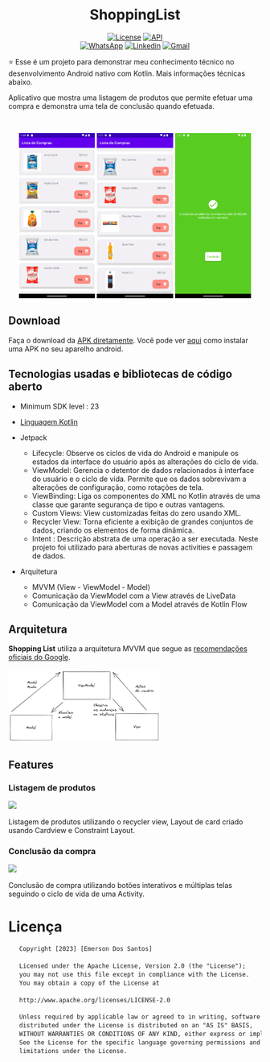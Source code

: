 <h1 align="center">ShoppingList</h1>

<p align="center">
  <a href="https://opensource.org/licenses/Apache-2.0"><img alt="License" src="https://img.shields.io/badge/License-Apache%202.0-blue.svg"/></a>
  <a href="https://android-arsenal.com/api?level=23"><img src="https://img.shields.io/badge/API-23%2B-brightgreen.svg?style=flat" border="0" alt="API"></a>
  <br>
  <a href="https://wa.me/+5571991154541"><img alt="WhatsApp" src="https://img.shields.io/badge/WhatsApp-25D366?style=for-the-badge&logo=whatsapp&logoColor=white"/></a>
  <a href="https://www.linkedin.com/in/emerson-dos-santos-silva-398319206/"><img alt="Linkedin" src="https://img.shields.io/badge/LinkedIn-0077B5?style=for-the-badge&logo=linkedin&logoColor=white"/></a>
  <a href="mailto:emersonsantos1921@gmail.com"><img alt="Gmail" src="https://img.shields.io/badge/Gmail-D14836?style=for-the-badge&logo=gmail&logoColor=white"/></a>
</p>

<p align="center">  

⭐ Esse é um projeto para demonstrar meu conhecimento técnico no desenvolvimento Android nativo com Kotlin. Mais informações técnicas abaixo.

Aplicativo que mostra uma listagem de produtos que permite efetuar uma compra e demonstra uma tela de conclusão quando efetuada.

</p>

</br>

<p float="left" align="center">
<img alt="screenshot" width="30%" src="screenshoots/screenshot_1.png"/>
<img alt="screenshot" width="30%" src="screenshoots/screenshot_2.png"/>
<img alt="screenshot" width="30%" src="screenshoots/screenshot_3.png"/>
</p>

## Download

Faça o download da <a href="apk/app-debug.apk?raw=true">APK diretamente</a>. Você pode ver <a href="https://www.google.com/search?q=como+instalar+um+apk+no+android">aqui</a> como instalar uma APK no seu aparelho android.

## Tecnologias usadas e bibliotecas de código aberto

- Minimum SDK level : 23
- [Linguagem Kotlin](https://kotlinlang.org/)

- Jetpack 
  - Lifecycle: Observe os ciclos de vida do Android e manipule os estados da interface do usuário após as alterações do ciclo de vida.
  - ViewModel: Gerencia o detentor de dados relacionados à interface do usuário e o ciclo de vida. Permite que os dados sobrevivam a alterações de configuração, como rotações de tela.
  - ViewBinding: Liga os componentes do XML no Kotlin através de uma classe que garante segurança de tipo e outras vantagens.
  - Custom Views: View customizadas feitas do zero usando XML.
  - Recycler View: Torna eficiente a exibição de grandes conjuntos de dados, criando os elementos de forma dinâmica.
  - Intent : Descrição abstrata  de uma operação a ser executada. Neste projeto foi utilizado para aberturas de novas activities e passagem de dados.

- Arquitetura
  - MVVM (View - ViewModel - Model)
  - Comunicação da ViewModel com a View através de LiveData
  - Comunicação da ViewModel com a Model através de Kotlin Flow

## Arquitetura

**Shopping List** utiliza a arquitetura MVVM que segue as [recomendações oficiais do Google](https://developer.android.com/topic/architecture).
</br></br>
<img src="screenshoots/arquitetura.png" width="60%"/>
<br>

## Features

### Listagem de produtos
<img src="screenshoots/device-1.gif" width="25%"/>

Listagem de produtos utilizando o recycler view, Layout de card criado usando Cardview e Constraint Layout.

### Conclusão da compra
<img src="screenshoots/device-2.gif" width="25%"/>

Conclusão de compra utilizando botões interativos e múltiplas telas seguindo o ciclo de vida de uma Activity.

# Licença

```xml
   Copyright [2023] [Emerson Dos Santos]

   Licensed under the Apache License, Version 2.0 (the "License");
   you may not use this file except in compliance with the License.
   You may obtain a copy of the License at

   http://www.apache.org/licenses/LICENSE-2.0

   Unless required by applicable law or agreed to in writing, software
   distributed under the License is distributed on an "AS IS" BASIS,
   WITHOUT WARRANTIES OR CONDITIONS OF ANY KIND, either express or implied.
   See the License for the specific language governing permissions and
   limitations under the License.
```
